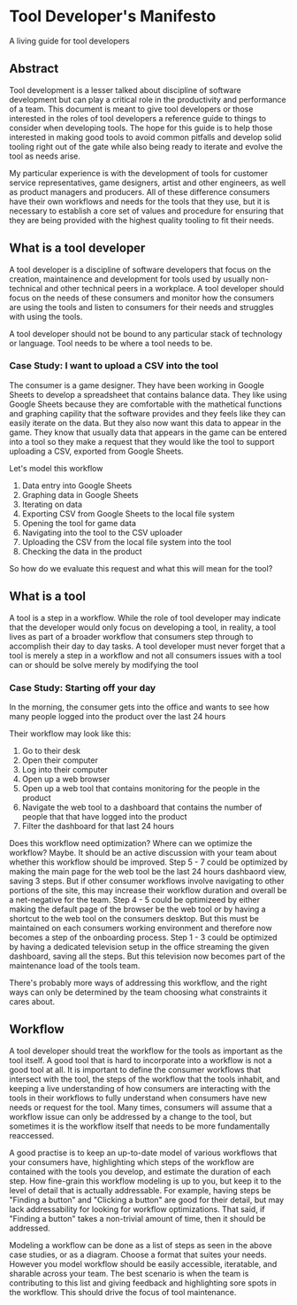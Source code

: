 # Tool Developer's Manifesto
A living guide for tool developers

## Abstract
Tool development is a lesser talked about discipline of software development but can play a critical role in the productivity and performance
of a team. This document is meant to give tool developers or those interested in the roles of tool developers a reference guide to things to
consider when developing tools. The hope for this guide is to help those interested in making good tools to avoid common pitfalls and develop
solid tooling right out of the gate while also being ready to iterate and evolve the tool as needs arise.

My particular experience is with the development of tools for customer service representatives, game designers, artist and other engineers, as well
as product managers and producers. All of these difference consumers have their own workflows and needs for the tools that they use, but it is necessary
to establish a core set of values and procedure for ensuring that they are being provided with the highest quality tooling to fit their needs.

## What is a tool developer
A tool developer is a discipline of software developers that focus on the creation, maintainence and development for tools used by usually non-technical
and other technical peers in a workplace. A tool developer should focus on the needs of these consumers and monitor how the consumers are using the tools
and listen to consumers for their needs and struggles with using the tools. 

A tool developer should not be bound to any particular stack of technology or language. Tool needs to be where a tool needs to be. 

### Case Study: I want to upload a CSV into the tool
The consumer is a game designer. They have been working in Google Sheets to develop a spreadsheet that contains balance data. They like using Google Sheets because 
they are comfortable with the mathetical functions and graphing capility that the software provides and they feels like they can easily iterate on the data. But they also
now want this data to appear in the game. They know that usually data that appears in the game can be entered into a tool so they make a request that they would like the tool
to support uploading a CSV, exported from Google Sheets.

Let's model this workflow
1. Data entry into Google Sheets
2. Graphing data in Google Sheets
3. Iterating on data
4. Exporting CSV from Google Sheets to the local file system
5. Opening the tool for game data
6. Navigating into the tool to the CSV uploader
7. Uploading the CSV from the local file system into the tool
8. Checking the data in the product

So how do we evaluate this request and what this will mean for the tool?

## What is a tool
A tool is a step in a workflow. While the role of tool developer may indicate that the developer would only focus on developing a tool, in reality, a tool lives
as part of a broader workflow that consumers step through to accomplish their day to day tasks. A tool developer must never forget that a tool is merely
a step in a workflow and not all consumers issues with a tool can or should be solve merely by modifying the tool

### Case Study: Starting off your day
In the morning, the consumer gets into the office and wants to see how many people logged into the product over the last 24 hours

Their workflow may look like this:
1. Go to their desk
2. Open their computer
3. Log into their computer
4. Open up a web browser
5. Open up a web tool that contains monitoring for the people in the product
6. Navigate the web tool to a dashboard that contains the number of people that that have logged into the product
7. Filter the dashboard for that last 24 hours

Does this workflow need optimization? Where can we optimize the workflow?
Maybe. It should be an active discussion with your team about whether this workflow should be improved.
Step 5 - 7 could be optimized by making the main page for the web tool be the last 24 hours dashbaord view, saving 3 steps. But if other consumer workflows involve
navigating to other portions of the site, this may increase their workflow duration and overall be a net-negative for the team.
Step 4 - 5 could be optimizeed by either making the default page of the browser be the web tool or by having a shortcut to the web tool on the consumers desktop. But this must be maintained on each consumers
working environment and therefore now becomes a step of the onboarding process.
Step 1 - 3 could be optimized by having a dedicated television setup in the office streaming the given dashboard, saving all the steps. But this television now becomes part of the
maintenance load of the tools team.

There's probably more ways of addressing this workflow, and the right ways can only be determined by the team choosing what constraints it cares about.

## Workflow
A tool developer should treat the workflow for the tools as important as the tool itself. A good tool that is hard to incorporate into a workflow is not a good tool at all. It is important to define the consumer
workflows that intersect with the tool, the steps of the workflow that the tools inhabit, and keeping a live understanding of how consumers are interacting with the tools in their workflows to 
fully understand when consumers have new needs or request for the tool. Many times, consumers will assume that a workflow issue can only be addressed by a change to the tool, but sometimes it is the workflow itself
that needs to be more fundamentally reaccessed. 

A good practise is to keep an up-to-date model of various workflows that your consumers have, highlighting which steps of the workflow are contained with the tools you develop, and estimate the duration of each step.
How fine-grain this workflow modeling is up to you, but keep it to the level of detail that is actually addressable. For example, having steps be "Finding a button" and "Clicking a button" are good for their detail, but 
may lack addressability for looking for workflow optimizations. That said, if "Finding a button" takes a non-trivial amount of time, then it should be addressed.

Modeling a workflow can be done as a list of steps as seen in the above case studies, or as a diagram. Choose a format that suites your needs. However you model workflow should be easily accessible, iteratable,
and sharable across your team. The best scenario is when the team is contributing to this list and giving feedback and highlighting sore spots in the workflow. This should drive the focus of tool
maintenance.

